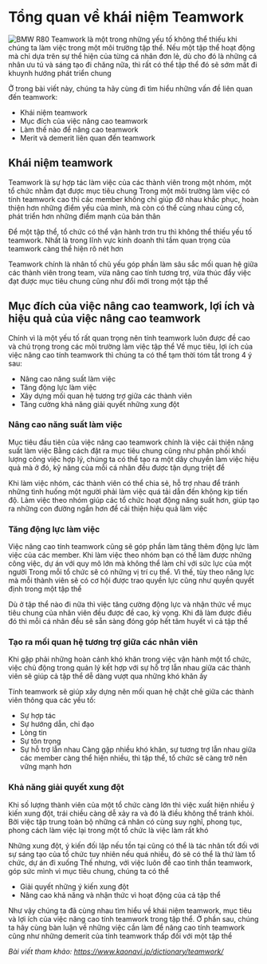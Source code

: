 # Tổng quan về khái niệm Teamwork
![BMW R80](https://github.com/nghiapham1013/study-report/blob/master/bmw%20r80.jpg)
Teamwork là một trong những yếu tố không thể thiếu khi chúng ta làm việc trong một môi trường tập thể. Nếu một tập thể hoạt động mà chỉ dựa trên sự thể hiện của từng cá nhân đơn lẻ, dù cho đó là những cá nhân ưu tú và sáng tạo đi chăng nữa, thì rất có thể tập thể đó sẽ sớm mất đi khuynh hướng phát triển chung

Ở trong bài viết này, chúng ta hãy cùng đi tìm hiểu những vấn đề liên quan đến teamwork:
- Khái niệm teamwork
- Mục đích của việc nâng cao teamwork
- Làm thế nào để nâng cao teamwork
- Merit và demerit liên quan đến teamwork

## Khái niệm teamwork
Teamwork là sự hợp tác làm việc của các thành viên trong một nhóm, một tổ chức nhằm đạt được mục tiêu chung
Trong một môi trường làm việc có tính teamwork cao thì các member không chỉ giúp đỡ nhau khắc phục, hoàn thiện hơn những điểm yếu của mình, mà còn có thể cùng nhau củng cố, phát triển hơn những điểm mạnh của bản thân

Để một tập thể, tổ chức có thể vận hành trơn tru thì không thể thiếu yếu tố teamwork. Nhất là trong lĩnh vực kinh doanh thì tầm quan trọng của teamwork càng thể hiện rõ nét hơn

Teamwork chính là nhân tố chủ yếu góp phần làm sâu sắc mối quan hệ giữa các thành viên trong team, vừa nâng cao tính tương trợ, vừa thúc đẩy việc đạt được mục tiêu chung cũng như đổi mới trong một tập thể

## Mục đích của việc nâng cao teamwork, lợi ích và hiệu quả của việc nâng cao teamwork
Chính vì là một yếu tố rất quan trọng nên tính teamwork luôn được đề cao và chú trọng trong các môi trường làm việc tập thể
Về mục tiêu, lợi ích của việc nâng cao tính teamwork thì chúng ta có thể tạm thời tóm tắt trong 4 ý sau:
- Nâng cao năng suất làm việc
- Tăng động lực làm việc
- Xây dựng mối quan hệ tương trợ giữa các thành viên
- Tăng cường khả năng giải quyết những xung đột

### Nâng cao năng suất làm việc
Mục tiêu đầu tiên của việc nâng cao teamwork chính là việc cải thiện năng suất làm việc
Bằng cách đặt ra mục tiêu chung cũng như phân phối khối lượng công việc hợp lý, chúng ta có thể tạo ra một dây chuyền làm việc hiệu quả mà ở đó, kỹ năng của mỗi cá nhân đều được tận dụng triệt để

Khi làm việc nhóm, các thành viên có thể chia sẻ, hỗ trợ nhau để tránh những tình huống một người phải làm việc quá tải dẫn đến không kịp tiến độ. Làm việc theo nhóm giúp các tổ chức hoạt động năng suất hơn, giúp tạo ra những con đường ngắn hơn để cải thiện hiệu quả làm việc

### Tăng động lực làm việc
Việc nâng cao tính teamwork cũng sẽ góp phần làm tăng thêm động lực làm việc của các member. Khi làm việc theo nhóm bạn có thể làm được những công việc, dự án với quy mô lớn mà không thể làm chỉ với sức lực của một người
Trong mỗi tổ chức sẽ có những vị trí cụ thể. Vì thế, tùy theo năng lực mà mỗi thành viên sẽ có cơ hội được trao quyền lực cũng như quyền quyết định trong một tập thể

Dù ở tập thể nào đi nữa thì việc tăng cường động lực và nhận thức về mục tiêu chung của nhân viên đều được đề cao, kỳ vọng. Khi đã làm được điều đó thì mỗi cá nhân đều sẽ sẵn sàng đóng góp hết tâm huyết vì cả tập thể

### Tạo ra mối quan hệ tương trợ giữa các nhân viên
Khi gặp phải những hoàn cảnh khó khăn trong việc vận hành một tổ chức, việc chủ động trong quản lý kết hợp với sự hỗ trợ lẫn nhau giữa các thành viên sẽ giúp cả tập thể dễ dàng vượt qua những khó khăn ấy

Tính teamwork sẽ giúp xây dựng nên mối quan hệ chặt chẽ giữa các thành viên thông qua các yếu tố:
- Sự hợp tác
- Sự hướng dẫn, chỉ đạo
- Lòng tin
- Sự tôn trọng
- Sự hỗ trợ lẫn nhau
Càng gặp nhiều khó khăn, sự tương trợ lẫn nhau giữa các member càng thể hiện nhiều, thì tập thể, tổ chức sẽ càng trở nên vững mạnh hơn

### Khả năng giải quyết xung đột
Khi số lượng thành viên của một tổ chức càng lớn thì việc xuất hiện nhiều ý kiến xung đột, trái chiều càng dễ xảy ra và đó là điều không thể tránh khỏi. Bởi việc tập trung toàn bộ những cá nhân có cùng suy nghĩ, phong tục, phong cách làm việc lại trong một tổ chức là việc làm rất khó

Những xung đột, ý kiến đối lập nếu tồn tại cũng có thể là tác nhân tốt đối với sự sáng tạo của tổ chức tuy nhiên nếu quá nhiều, đó sẽ có thể là thứ làm tổ chức, dự án đi xuống
Thế nhưng, với việc luôn đề cao tinh thần teamwork, góp sức mình vì mục tiêu chung, chúng ta có thể
- Giải quyết những ý kiến xung đột
- Nâng cao khả năng và nhận thức vì hoạt động của cả tập thể

Như vậy chúng ta đã cùng nhau tìm hiểu về khái niệm teamwork, mục tiêu và lợi ích của việc nâng cao tính teamwork trong tập thể. Ở phần sau, chúng ta hãy cùng bàn luận về những việc cần làm để nâng cao tính teamwork cũng như những demerit của tính teamwork thấp đối với một tập thể

*Bài viết tham khảo: https://www.kaonavi.jp/dictionary/teamwork/*
